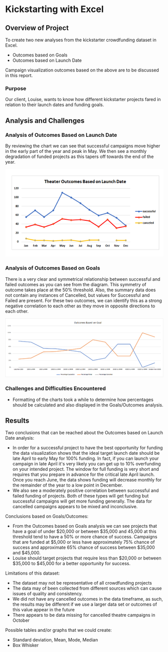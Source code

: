 # Kickstarting with Excel

## Overview of Project
To create two new analyses from the kickstarter crowdfunding dataset in Excel.

- Outcomes based on Goals
- Outcomes based on Launch Date

Campaign visualization outcomes based on the above are to be discussed in this report.

### Purpose
Our client, Louise, wants to know how different kickstarter projects fared in relation to their launch dates and funding goals.

## Analysis and Challenges

### Analysis of Outcomes Based on Launch Date
By reviewing the chart we can see that successful campaigns move higher in the early part of the year and peak in May. We then see a monthly degradation of funded projects as this tapers off towards the end of the year.

![Theater Outcomes based on Launch Dates](Resources/Theater_Outcomes_vs_Launch.png)


### Analysis of Outcomes Based on Goals
There is a very clear and symmetrical relationship between successful and failed outcomes as you can see from the diagram. This symmetry of outcome takes place at the 50% threshold. Also, the summary data does not contain any instances of Cancelled, but values for Successful and Failed are present. For these two outcomes, we can identify this as a strong negative correlation to each other as they move in opposite directions to each other. 

![Outcoms vs Goals](Resources/Outcomes_vs_Goals.png)


### Challenges and Difficulties Encountered
- Formatting of the charts took a while to determine how percentages should be calculated and also displayed in the Goals/Outcomes analysis.

## Results
Two conclusions that can be reached about the Outcomes based on Launch Date analysis:
- In order for a successful project to have the best opportunity for funding the data visualization shows that the ideal target launch date should be late April to early May for 100% funding. In fact, if you can launch your campaign in late April it's very likely you can get up to 10% overfunding on your intended project. The window for full funding is very short and requires that you prepare in advance for the critical late April launch. Once you reach June, the data shows funding will decrease monthly for the remainder of the year to a low point in December.
- We also see a moderately positive correlation between successful and failed funding of projects. Both of these types will get funding but successful campaigns will get more funding generally. The data for cancelled campaigns appears to be mixed and inconclusive.

Conclusions based on Goals/Outcomes:
- From the Outcomes based on Goals analysis we can see projects that have a goal of under $20,000 or between $35,000 and 45,000 at this threshold tend to have a 50% or more chance of success. Campaigns that are funded at $5,000 or less have approximately 75% chance of success and approximate 65% chance of success between 
$35,000 and $45,000.
- Louise should target projects that require less than $20,000 or between $35,000 to $45,000 for a better opportunity for success.

Limitations of this dataset:
- The dataset may not be representative of all crowdfunding projects
- The data may of been collected from different sources which can cause issues of quality and consistency.
- We did not have any cancelled outcomes in the data timeframe, as such, the results may be different if we use a larger data set or outcomes of this value appear in the future
- There appears to be data missing for cancelled theatre campaigns in October 

Possible tables and/or graphs that we could create:
- Standard deviation, Mean, Mode, Median
- Box Whisker
